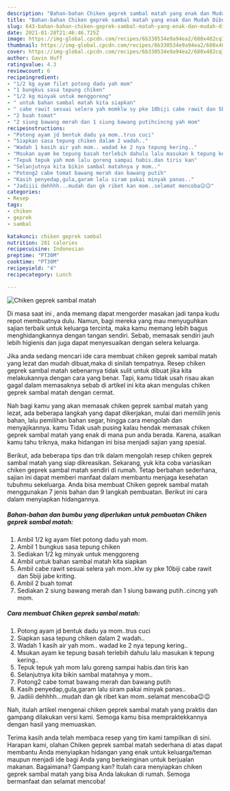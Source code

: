 ```yaml
---
description: "Bahan-bahan Chiken geprek sambal matah yang enak dan Mudah Dibuat"
title: "Bahan-bahan Chiken geprek sambal matah yang enak dan Mudah Dibuat"
slug: 643-bahan-bahan-chiken-geprek-sambal-matah-yang-enak-dan-mudah-dibuat
date: 2021-01-28T21:46:46.725Z
image: https://img-global.cpcdn.com/recipes/6b330534e9a94ea2/680x482cq70/chiken-geprek-sambal-matah-foto-resep-utama.jpg
thumbnail: https://img-global.cpcdn.com/recipes/6b330534e9a94ea2/680x482cq70/chiken-geprek-sambal-matah-foto-resep-utama.jpg
cover: https://img-global.cpcdn.com/recipes/6b330534e9a94ea2/680x482cq70/chiken-geprek-sambal-matah-foto-resep-utama.jpg
author: Gavin Huff
ratingvalue: 4.3
reviewcount: 6
recipeingredient:
- "1/2 kg ayam filet potong dadu yah mom"
- "1 bungkus sasa tepung chiken"
- "1/2 kg minyak untuk menggoreng"
- " untuk bahan sambal matah kita siapkan"
- " cabe rawit sesuai selera yah momklw sy pke 10biji cabe rawit dan 5biji jabe kriting"
- "2 buah tomat"
- "2 siung bawang merah dan 1 siung bawang putihcincng yah mom"
recipeinstructions:
- "Potong ayam jd bentuk dadu ya mom..trus cuci"
- "Siapkan sasa tepung chiken dalam 2 wadah.."
- "Wadah 1 kasih air yah mom.. wadad ke 2 nya tepung kering.."
- "Msukan ayam ke tepung basah terlebih dahulu lalu masukan k tepung kering.."
- "Tepuk tepuk yah mom lalu goreng sampai habis.dan tiris kan"
- "Selanjutnya kita bikin sambal matahnya y mom.."
- "Potong2 cabe tomat bawang merah dan bawang putih"
- "Kasih penyedap,gula,garam lalu siram pakai minyak panas.."
- "Jadiiii dehhhh...mudah dan gk ribet kan mom..selamat mencoba😉😉"
categories:
- Resep
tags:
- chiken
- geprek
- sambal

katakunci: chiken geprek sambal 
nutrition: 281 calories
recipecuisine: Indonesian
preptime: "PT30M"
cooktime: "PT30M"
recipeyield: "4"
recipecategory: Lunch

---
```



![Chiken geprek sambal matah](https://img-global.cpcdn.com/recipes/6b330534e9a94ea2/680x482cq70/chiken-geprek-sambal-matah-foto-resep-utama.jpg)

Di masa  saat ini , anda memang dapat mengorder masakan jadi tanpa kudu repot membuatnya dulu. Namun, bagi mereka yang mau menyuguhkan sajian terbaik untuk keluarga tercinta, maka kamu memang lebih bagus menghidangkannya dengan tangan sendiri. Sebab, memasak sendiri jauh lebih higienis dan juga dapat menyesuaikan dengan selera keluarga.

Jika anda sedang mencari ide cara membuat chiken geprek sambal matah yang lezat dan mudah dibuat,maka di sinilah tempatnya. Resep chiken geprek sambal matah  sebenarnya tidak sulit untuk dibuat jika kita melakukannya dengan cara yang benar. Tapi, kamu tidak usah risau akan gagal dalam memasaknya 
sebab di artikel ini kita akan mengulas chiken geprek sambal matah dengan cermat.  



Nah bagi kamu yang akan memasak chiken geprek sambal matah yang lezat, ada beberapa langkah yang dapat dikerjakan, mulai dari memilih jenis bahan, lalu pemilihan bahan segar, hingga cara mengolah dan menyajikannya. kamu Tidak usah pusing kalau hendak memasak chiken geprek sambal matah yang enak di mana pun anda berada. Karena, asalkan kamu  tahu triknya, maka hidangan ini bisa menjadi sajian yang spesial.

Berikut, ada beberapa tips dan trik dalam mengolah resep chiken geprek sambal matah yang siap dikreasikan. Sekarang, yuk kita coba variasikan chiken geprek sambal matah sendiri di rumah. Tetap berbahan sederhana, sajian ini dapat memberi manfaat dalam membantu menjaga kesehatan tubuhmu sekeluarga. Anda bisa membuat Chiken geprek sambal matah menggunakan 7 jenis bahan dan 9 langkah pembuatan. Berikut ini cara dalam menyiapkan hidangannya.

<!--inarticleads1-->

##### Bahan-bahan dan bumbu yang diperlukan untuk pembuatan Chiken geprek sambal matah:

1. Ambil 1/2 kg ayam filet potong dadu yah mom.
1. Ambil 1 bungkus sasa tepung chiken
1. Sediakan 1/2 kg minyak untuk menggoreng
1. Ambil  untuk bahan sambal matah kita siapkan
1. Ambil  cabe rawit sesuai selera yah mom..klw sy pke 10biji cabe rawit dan 5biji jabe kriting.
1. Ambil 2 buah tomat
1. Sediakan 2 siung bawang merah dan 1 siung bawang putih..cincng yah mom.




<!--inarticleads2-->

##### Cara membuat Chiken geprek sambal matah:

1. Potong ayam jd bentuk dadu ya mom..trus cuci
1. Siapkan sasa tepung chiken dalam 2 wadah..
1. Wadah 1 kasih air yah mom.. wadad ke 2 nya tepung kering..
1. Msukan ayam ke tepung basah terlebih dahulu lalu masukan k tepung kering..
1. Tepuk tepuk yah mom lalu goreng sampai habis.dan tiris kan
1. Selanjutnya kita bikin sambal matahnya y mom..
1. Potong2 cabe tomat bawang merah dan bawang putih
1. Kasih penyedap,gula,garam lalu siram pakai minyak panas..
1. Jadiiii dehhhh...mudah dan gk ribet kan mom..selamat mencoba😉😉




Nah, itulah artikel mengenai  chiken geprek sambal matah  yang praktis dan gampang dilakukan versi kami. Semoga kamu bisa mempraktekkannya dengan hasil yang memuaskan. 

Terima kasih anda telah membaca resep yang tim kami tampilkan di sini. Harapan kami, olahan  Chiken geprek sambal matah sederhana di atas dapat membantu Anda menyiapkan hidangan yang enak untuk keluarga/teman maupun menjadi ide bagi Anda yang berkeinginan untuk berjualan makanan. Bagaimana? Gampang kan? Itulah cara menyiapkan chiken geprek sambal matah yang bisa Anda lakukan di rumah. Semoga bermanfaat dan selamat mencoba!

